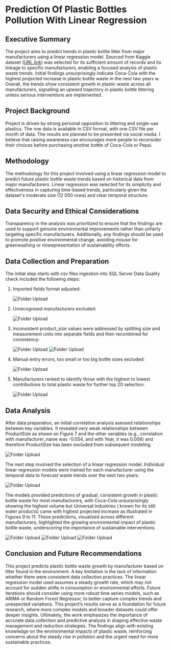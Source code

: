 # Prediction Of Plastic Bottles Pollution With Linear Regression

## Executive Summary
The project aims to predict trends in plastic bottle litter from major manufacturers using a linear regression model. Sourced from Kaggle dataset ([URL link](https://www.kaggle.com/code/wastebase/country-of-manufacture-vs-detection/output?scriptVersionId=188923245)) was selected for its sufficient amount of records and its linkage to specific manufacturers, enabling a focused analysis of plastic waste trends.
Initial findings unsurprisingly indicate Coca-Cola with the highest projected increase in plastic bottle waste
in the next two years w. Overall, the trends show consistent growth in plastic waste across all manufacturers, signalling an upward trajectory in plastic bottle littering unless serious interventions are implemented.

## Project Background
Project is driven by strong personal opposition to littering and single-use plastics. The row data is available in CSV format, with one CSV file per month of data.
The results are planned to be presented via social media.
I believe that raising awareness can encourages more people to reconsider their choices before purchasing another bottle of Coca-Cola or Pepsi. 

## Methodology
The methodology for this project involved using a linear regression model to predict future plastic bottle waste trends based on historical data from major manufacturers. Linear regression was selected for its simplicity and effectiveness in capturing time-based trends, particularly given the dataset's moderate size (12 000 rows) and clear temporal structure.

## Data Security and Ethical Considerations
Transparency in the analysis was prioritized to ensure that the findings are used to support genuine environmental improvements rather than unfairly targeting specific manufacturers.
Additionally, any findings should be used to promote positive environmental change, avoiding misuse for greenwashing or misrepresentation of sustainability efforts.

## Data Collection and Preparation
The initial step starts with  csv files ingestion into SQL Server
Data Quality check included the following steps:
1. Imported fields format adjusted:
   
   ![Folder Upload](./assets/Imgaes/CSVFormatImport.png)

2. Unrecognised manufacturers excluded:
   
   ![Folder Upload](./assets/Imgaes/UnrecMnfctr.png)

3. Inconsistent product_size values were addressed by splitting size and measurement units into separate fields and then recombined for consistency:

   ![Folder Upload](./assets/Imgaes/InconsistSize.png)
   ![Folder Upload](./assets/Imgaes/RecombinedMetricSize.png)

4. Manual entry errors, too small or too big bottle sizes excluded:
   
   ![Folder Upload](./assets/Imgaes/DataHandling.png)

5. Manufacturers ranked to identify those with the highest to lowest contributions to total plastic waste for further top 20 selection:

   ![Folder Upload](./assets/Imgaes/Ranking.png)


## Data Analysis

After data preparation, an initial correlation analysis asessed relationships between key variables. It revealed very weak relationships between ProductSize as shown on Figure 7 and the other variables (e.g., correlation with manufacturer_name was -0.054, and with Year, it was 0.008) and therefore ProductSize has been excluded from subsequent modeling.

![Folder Upload](./assets/Imgaes/Correl.png)


The next step involved the selection of a linear regression model. Individual linear regression models were trained for each manufacturer using the temporal data to forecast waste trends over the next two years:

![Folder Upload](./assets/Imgaes/RegImplementCode.png)

The models provided predictions of gradual, consistent growth in plastic bottle waste for most manufacturers, with Coca-Cola unsurprisingly  showing the highest volume but Universal Industries ( known for its still water products) came with highest  projected increase as illustrated in Figures 9 to 11.
These predictions, visualized across different manufacturers, highlighted the growing environmental impact of plastic bottle waste, underscoring the importance of sustainable interventions.

![Folder Upload](./assets/Imgaes/Top20MnfcPredic.png)
![Folder Upload](./assets/Imgaes/Top20MnfcPredicVis2.png)
![Folder Upload](./assets/Imgaes/Top20MnfcPredicVis3.png)

## Conclusion and Future Recommendations

This project predicts plastic bottle waste growth by manufacturer based on litter found in the environment. A key limitation is the lack of information whether there were consistent data collection practices. 
The linear regression model used assumes a steady growth rate, which may not account for sudden shifts in consumption or environmental efforts. Future iterations should consider using more robust time series models, such as ARIMA or Random Forest Regressor, to better capture complex trends and unexpected variations. 
This project’s results serve as a foundation for future research, where more complex models and broader datasets could offer deeper insights. Ultimately, the work emphasizes the importance of accurate data collection and predictive analysis in shaping effective waste management and reduction strategies.
The findings align with existing knowledge on the environmental impacts of plastic waste, reinforcing concerns about the steady rise in pollution and the urgent need for more sustainable practices.

